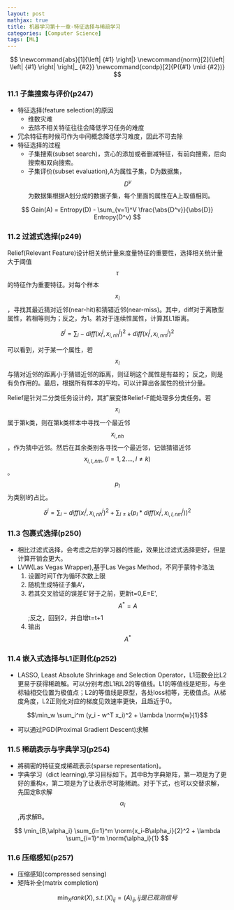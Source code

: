 ```yaml
---
layout: post
mathjax: true
title: 机器学习第十一章-特征选择与稀疏学习
categories: [Computer Science]
tags: [ML]
---
```

$$
\newcommand{abs}[1]{\left| {#1} \right|}
\newcommand{norm}[2]{\left| \left| {#1} \right| \right|_ {#2}}
\newcommand{condp}[2]{P({#1} \mid {#2})}
$$

### 11.1 子集搜索与评价(p247)
* 特征选择(feature selection)的原因
	* 维数灾难
	* 去除不相关特征往往会降低学习任务的难度
* 冗余特征有时候可作为中间概念降低学习难度，因此不可去除
* 特征选择的过程
	* 子集搜索(subset search)，贪心的添加或者删减特征，有前向搜索，后向搜索和双向搜索。
	* 子集评价(subset evaluation),A为属性子集，D为数据集，$$D^v$$为数据集根据A划分成的数据子集，每个里面的属性在A上取值相同。

$$
Gain(A) = Entropy(D) - \sum_{v=1}^V \frac{\abs{D^v}}{\abs{D}} Entropy(D^v)
$$

### 11.2 过滤式选择(p249)
Relief(Relevant Feature)设计相关统计量来度量特征的重要性，选择相关统计量大于阈值$$\tau$$的特征作为重要特征。对每个样本$$x_i$$，寻找其最近猜对近邻(near-hit)和猜错近邻(near-miss)。其中，diff对于离散型属性，若相等则为；反之，为1。若对于连续性属性，计算其L1距离。

$$
\delta^j = \sum_i -diff(x_i^j,x_{i,nh}^j)^2 + diff(x_i^j,x_{i,nm}^j)^2
$$

可以看到，对于某一个属性，若$$x_i$$与猜对近邻的距离小于猜错近邻的距离，则证明这个属性是有益的； 反之，则是有负作用的。最后，根据所有样本的平均，可以计算出各属性的统计分量。

Relief是针对二分类任务设计的，其扩展变体Relief-F能处理多分类任务。若$$x_i$$属于第k类，则在第k类样本中寻找一个最近邻$$x_{i,nh}$$，作为猜中近邻。然后在其余类别各寻找一个最近邻，记做猜错近邻$$x_{i,l,nm}, (l=1,2...., l \ne k)$$。$$p_l$$为类别l的占比。

$$
\delta^j = \sum_i -diff(x_i^j,x_{i,nh}^j)^2 + \sum_{l \ne k}(p_l * diff(x_i^j,x_{i,l,nm}^j))^2
$$

### 11.3 包裹式选择(p250)
* 相比过滤式选择，会考虑之后的学习器的性能，效果比过滤式选择更好，但是计算开销会更大。
* LVW(Las Vegas Wrapper),基于Las Vegas Method，不同于蒙特卡洛法
	1. 设置时间T作为循环次数上限
	2. 随机生成特征子集A‘，
	3. 若其交叉验证的误差E'好于之前，更新t=0,E=E',$$A^* = A$$;反之，回到2，并自增t=t+1
	4. 输出$$A^* $$


### 11.4 嵌入式选择与L1正则化(p252)
* LASSO, Least Absolute Shrinkage and Selection Operator，L1范数会比L2更易于获得稀疏解。可以分别考虑L1和L2的等值线。L1的等值线是矩形，与坐标轴相交位置为极值点；L2的等值线是原型，各处loss相等，无极值点。从梯度角度，L2正则化对应的梯度见效速率更快，且趋近于0。

$$\min_w \sum_i^m (y_i - w^T x_i)^2 + \lambda \norm{w}{1}$$

* 可以通过PGD(Proximal Gradient Descent)求解

### 11.5 稀疏表示与字典学习(p254)
* 將稠密的特征变成稀疏表示(sparse representation)。
* 字典学习（dict learning),学习目标如下。其中B为字典矩阵，第一项是为了更好的重构x，第二项是为了让表示尽可能稀疏。对于下式，也可以交替求解，先固定B求解$$\alpha_i$$,再求解B。

$$
\min_{B,\alpha_i} \sum_{i=1}^m \norm{x_i-B\alpha_i}{2}^2 + \lambda \sum_{i=1}^m \norm{\alpha_i}{1}
$$

### 11.6 压缩感知(p257)
* 压缩感知(compressed sensing)
* 矩阵补全(matrix completion)

$$
	\min_X rank(X), s.t. (X)_{ij} = (A)_{ij},ij是已观测信号
$$






